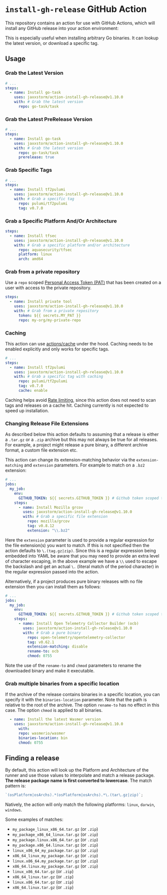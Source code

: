 # `install-gh-release` GitHub Action

This repository contains an action for use with GitHub Actions, which will install any GitHub release into your action environment:

This is especially useful when installing arbitrary Go binaries. It can lookup the latest version, or download a specific tag.

## Usage

### Grab the Latest Version

```yaml
# ...
steps:
  - name: Install go-task
    uses: jaxxstorm/action-install-gh-release@v1.10.0
    with: # Grab the latest version
      repo: go-task/task
```

### Grab the Latest PreRelease Version

```yaml
# ...
steps:
  - name: Install go-task
    uses: jaxxstorm/action-install-gh-release@v1.10.0
    with: # Grab the latest version
      repo: go-task/task
      prerelease: true
```

### Grab Specific Tags

```yaml
# ...
steps:
  - name: Install tf2pulumi
    uses: jaxxstorm/action-install-gh-release@v1.10.0
    with: # Grab a specific tag
      repo: pulumi/tf2pulumi
      tag: v0.7.0
```

### Grab a Specific Platform And/Or Architecture

```yaml
steps:
  - name: Install tfsec
    uses: jaxxstorm/action-install-gh-release@v1.10.0
    with: # Grab a specific platform and/or architecture
      repo: aquasecurity/tfsec
      platform: linux
      arch: amd64
```

### Grab from a private repository

Use a `repo` scoped [Personal Access Token (PAT)](https://docs.github.com/en/github/authenticating-to-github/creating-a-personal-access-token) that has been created on a user with access to the private repository.

```yaml
steps:
  - name: Install private tool
    uses: jaxxstorm/action-install-gh-release@v1.10.0
    with: # Grab from a private repository
      token: ${{ secrets.MY_PAT }}
      repo: my-org/my-private-repo
```

### Caching

This action can use [actions/cache](https://github.com/actions/cache) under the hood. Caching needs to be enabled explicitly and only works for specific tags.

```yaml
# ...
steps:
  - name: Install tf2pulumi
    uses: jaxxstorm/action-install-gh-release@v1.10.0
    with: # Grab a specific tag with caching
      repo: pulumi/tf2pulumi
      tag: v0.7.0
      cache: enable
```

Caching helps avoid
[Rate limiting](https://docs.github.com/en/rest/overview/resources-in-the-rest-api#requests-from-github-actions), since this action does not need to scan tags and releases on a cache hit. Caching currently is not expected to speed up installation.

### Changing Release File Extensions

As described below this action defaults to assuming that a release is either a `.tar.gz` or a `.zip` archive but this 
may not always be true for all releases.  For example, a project might release a pure binary, a different archive format, a custom file extension etc.

This action can change its extension-matching behavior via the `extension-matching` and `extension` parameters.  For 
example to match on a `.bz2` extension:

```yaml
# ...
jobs:
  my_job:
    env:
      GITHUB_TOKEN: ${{ secrets.GITHUB_TOKEN }} # Github token scoped to job
    steps:
      - name: Install Mozilla grcov
        uses: jaxxstorm/action-install-gh-release@v1.10.0
        with: # Grab a specific file extension
          repo: mozilla/grcov
          tag: v0.8.12
          extension: "\\.bz2"
```

Here the `extension` parameter is used to provide a regular expression for the file extension(s) you want to match.  If
this is not specified then the action defaults to `\.(tag.gz|zip)`.  Since this is a regular expression being embedded into
YAML be aware that you may need to provide an extra level of character escaping, in the above example we have a `\\` 
used to escape the backslash and get an actual `\.` (literal match of the period character) in the regular 
expression passed into the action.

Alternatively, if a project produces pure binary releases with no file extension then you can install them as follows:

```yaml
# ...
jobs:
  my_job:
    env:
      GITHUB_TOKEN: ${{ secrets.GITHUB_TOKEN }} # Github token scoped to job
    steps:
      - name: Install Open Telemetry Collector Builder (ocb)
        uses: jaxxstorm/action-install-gh-release@v1.10.0
        with: # Grab a pure binary
          repo: open-telemetry/opentelemetry-collector
          tag: v0.62.1
          extension-matching: disable
          rename-to: ocb
          chmod: 0755
```

Note the use of the `rename-to` and `chmod` parameters to rename the downloaded binary and make it executable.

### Grab multiple binaries from a specific location

If the archive of the release contains binaries in a specific location, you can
specify it with the `binaries-location` parameter. Note that the path is
relative to the root of the archive. The option `rename-to` has no effect in
this case. The option `chmod` is applied to all binaries.

```yaml
  - name: Install the latest Wasmer version
    uses: jaxxstorm/action-install-gh-release@v1.10.0
      with:
      repo: wasmerio/wasmer
      binaries-location: bin
      chmod: 0755
```

## Finding a release

By default, this action will look up the Platform and Architecture of the runner and use those values to interpolate and match a release package. **The release package name is first converted to lowercase**. The match pattern is:

```js
`(osPlatform|osArchs).*(osPlatform|osArchs).*\.(tar\.gz|zip)`;
```

Natively, the action will only match the following platforms: `linux`, `darwin`, `windows`.

Some examples of matches:

- `my_package_linux_x86_64.tar.gz` (or `.zip`)
- `my_package_x86_64_linux.tar.gz` (or `.zip`)
- `my_package.linux.x86_64.tar.gz` (or `.zip`)
- `my_package.x86_64.linux.tar.gz` (or `.zip`)
- `linux_x86_64_my_package.tar.gz` (or `.zip`)
- `x86_64_linux_my_package.tar.gz` (or `.zip`)
- `linux.x86_64.my_package.tar.gz` (or `.zip`)
- `x86_64.linux.my_package.tar.gz` (or `.zip`)
- `linux_x86_64.tar.gz` (or `.zip`)
- `x86_64_linux.tar.gz` (or `.zip`)
- `linux.x86_64.tar.gz` (or `.zip`)
- `x86_64.linux.tar.gz` (or `.zip`)
